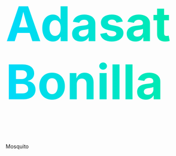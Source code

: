
<style>
  .boujee-text {
  --bg-size: 400%;
  --color-one: hsl(189,100%,50%);
  --color-two: hsl(139,100%,50%);
  font-size: clamp(3rem, 25vmin, 8rem);
  background: linear-gradient(
                90deg,
                var(--color-one),
                var(--color-two),
                var(--color-one)
              ) 0 0 / var(--bg-size) 100%;
  color: transparent;
  background-clip: text;
  -webkit-background-clip: text;
  animation: move-bg 8s infinite linear;
}

@media (prefers-reduced-motion: no-preference) {
  .boujee-text {
    animation: move-bg 8s linear infinite;
  }
  @keyframes move-bg {
    to {
      background-position: var(--bg-size) 0;
    }
  }
}
</style>
  <h1 class="boujee-text">Adasat Bonilla</h1>


Mosquito
